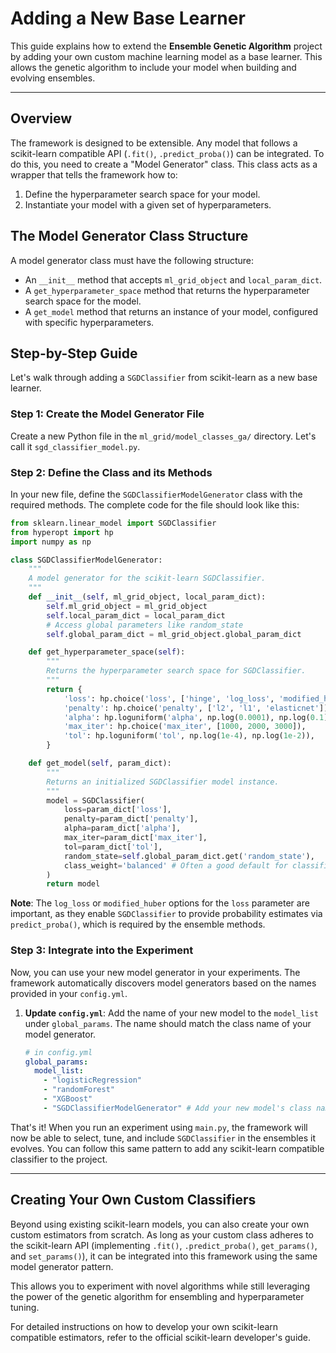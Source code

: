 # Adding a New Base Learner

This guide explains how to extend the **Ensemble Genetic Algorithm** project by adding your own custom machine learning model as a base learner. This allows the genetic algorithm to include your model when building and evolving ensembles.

---

## Overview

The framework is designed to be extensible. Any model that follows a scikit-learn compatible API (`.fit()`, `.predict_proba()`) can be integrated. To do this, you need to create a "Model Generator" class. This class acts as a wrapper that tells the framework how to:

1.  Define the hyperparameter search space for your model.
2.  Instantiate your model with a given set of hyperparameters.

## The Model Generator Class Structure

A model generator class must have the following structure:

-   An `__init__` method that accepts `ml_grid_object` and `local_param_dict`.
-   A `get_hyperparameter_space` method that returns the hyperparameter search space for the model.
-   A `get_model` method that returns an instance of your model, configured with specific hyperparameters.

## Step-by-Step Guide

Let's walk through adding a `SGDClassifier` from scikit-learn as a new base learner.

### Step 1: Create the Model Generator File

Create a new Python file in the `ml_grid/model_classes_ga/` directory. Let's call it `sgd_classifier_model.py`.

### Step 2: Define the Class and its Methods

In your new file, define the `SGDClassifierModelGenerator` class with the required methods. The complete code for the file should look like this:

```python
from sklearn.linear_model import SGDClassifier
from hyperopt import hp
import numpy as np

class SGDClassifierModelGenerator:
    """
    A model generator for the scikit-learn SGDClassifier.
    """
    def __init__(self, ml_grid_object, local_param_dict):
        self.ml_grid_object = ml_grid_object
        self.local_param_dict = local_param_dict
        # Access global parameters like random_state
        self.global_param_dict = ml_grid_object.global_param_dict

    def get_hyperparameter_space(self):
        """
        Returns the hyperparameter search space for SGDClassifier.
        """
        return {
            'loss': hp.choice('loss', ['hinge', 'log_loss', 'modified_huber']),
            'penalty': hp.choice('penalty', ['l2', 'l1', 'elasticnet']),
            'alpha': hp.loguniform('alpha', np.log(0.0001), np.log(0.1)),
            'max_iter': hp.choice('max_iter', [1000, 2000, 3000]),
            'tol': hp.loguniform('tol', np.log(1e-4), np.log(1e-2)),
        }

    def get_model(self, param_dict):
        """
        Returns an initialized SGDClassifier model instance.
        """
        model = SGDClassifier(
            loss=param_dict['loss'],
            penalty=param_dict['penalty'],
            alpha=param_dict['alpha'],
            max_iter=param_dict['max_iter'],
            tol=param_dict['tol'],
            random_state=self.global_param_dict.get('random_state'),
            class_weight='balanced' # Often a good default for classification
        )
        return model
```
**Note**: The `log_loss` or `modified_huber` options for the `loss` parameter are important, as they enable `SGDClassifier` to provide probability estimates via `predict_proba()`, which is required by the ensemble methods.

### Step 3: Integrate into the Experiment

Now, you can use your new model generator in your experiments. The framework automatically discovers model generators based on the names provided in your `config.yml`.

1.  **Update `config.yml`**: Add the name of your new model to the `model_list` under `global_params`. The name should match the class name of your model generator.

    ```yaml
    # in config.yml
    global_params:
      model_list:
        - "logisticRegression"
        - "randomForest"
        - "XGBoost"
        - "SGDClassifierModelGenerator" # Add your new model's class name here
    ```

That's it! When you run an experiment using `main.py`, the framework will now be able to select, tune, and include `SGDClassifier` in the ensembles it evolves. You can follow this same pattern to add any scikit-learn compatible classifier to the project.

---

## Creating Your Own Custom Classifiers

Beyond using existing scikit-learn models, you can also create your own custom estimators from scratch. As long as your custom class adheres to the scikit-learn API (implementing `.fit()`, `.predict_proba()`, `get_params()`, and `set_params()`), it can be integrated into this framework using the same model generator pattern.

This allows you to experiment with novel algorithms while still leveraging the power of the genetic algorithm for ensembling and hyperparameter tuning.

For detailed instructions on how to develop your own scikit-learn compatible estimators, refer to the official scikit-learn developer's guide.